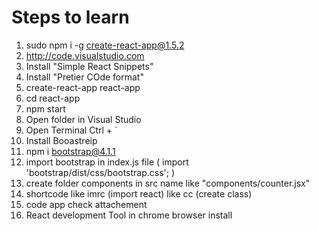 # Steps to learn
1) sudo npm i -g create-react-app@1.5.2
2) http://code.visualstudio.com
3) Install "Simple React Snippets"
4) Install "Pretier COde format"
5) create-react-app react-app
6) cd react-app
7) npm start
8) Open folder in Visual Studio
9) Open Terminal Ctrl + `
10) Install Booastreip
11) npm i bootstrap@4.1.1
12) import bootstrap in index.js file (
import 'bootstrap/dist/css/bootstrap.css';
)
13) create folder components in src name like "components/counter.jsx"
14) shortcode 
like imrc  (import react)
like cc (create class)
15) code app check attachement
16) React development Tool in chrome browser install
